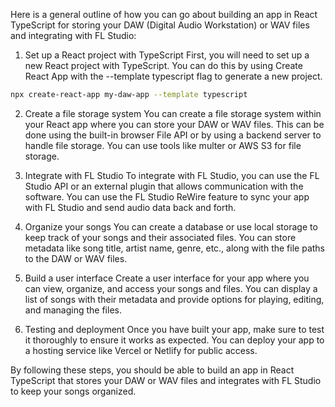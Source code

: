 Here is a general outline of how you can go about building an app in React TypeScript for storing your DAW (Digital Audio Workstation) or WAV files and integrating with FL Studio:

1. Set up a React project with TypeScript
   First, you will need to set up a new React project with TypeScript. You can do this by using Create React App with the --template typescript flag to generate a new project.

```bash
npx create-react-app my-daw-app --template typescript
```

2. Create a file storage system
   You can create a file storage system within your React app where you can store your DAW or WAV files. This can be done using the built-in browser File API or by using a backend server to handle file storage. You can use tools like multer or AWS S3 for file storage.

3. Integrate with FL Studio
   To integrate with FL Studio, you can use the FL Studio API or an external plugin that allows communication with the software. You can use the FL Studio ReWire feature to sync your app with FL Studio and send audio data back and forth.

4. Organize your songs
   You can create a database or use local storage to keep track of your songs and their associated files. You can store metadata like song title, artist name, genre, etc., along with the file paths to the DAW or WAV files.

5. Build a user interface
   Create a user interface for your app where you can view, organize, and access your songs and files. You can display a list of songs with their metadata and provide options for playing, editing, and managing the files.

6. Testing and deployment
   Once you have built your app, make sure to test it thoroughly to ensure it works as expected. You can deploy your app to a hosting service like Vercel or Netlify for public access.

By following these steps, you should be able to build an app in React TypeScript that stores your DAW or WAV files and integrates with FL Studio to keep your songs organized.
